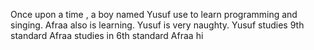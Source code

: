Once upon a time , a boy named Yusuf use to learn programming and singing.
Afraa also is learning.
Yusuf is very naughty.
Yusuf studies 9th standard
Afraa studies in 6th standard
Afraa hi